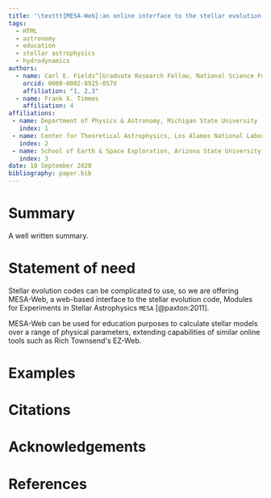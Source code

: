 ```yaml
---
title: '\texttt{MESA-Web}:an online interface to the stellar evolution code \texttt{MESA} for use in astronomy education.'
tags:
  - HTML
  - astronomy
  - education
  - stellar astrophysics
  - hydrodynamics
authors:
  - name: Carl E. Fields^[Graduate Research Fellow, National Science Foundation]
    orcid: 0000-0002-8925-057X
    affiliation: "1, 2,3" 
  - name: Frank X. Timmes
    affiliation: 4
affiliations:
 - name: Department of Physics & Astronomy, Michigan State University
   index: 1
 - name: Center for Theoretical Astrophysics, Los Alamos National Laboratory
   index: 2
 - name: School of Earth & Space Exploration, Arizona State University
   index: 3
date: 18 September 2020
bibliography: paper.bib
---
```


# Summary

A well written summary. 

# Statement of need 

Stellar evolution codes can be complicated to use, so we are offering MESA-Web, a web-based interface to the stellar evolution code, Modules for Experiments in Stellar Astrophysics $\texttt{MESA}$ [@paxton:2011]. 

MESA-Web can be used for education purposes to calculate stellar models over a range of physical parameters, extending capabilities of similar online tools such as Rich Townsend's EZ-Web.

# Examples



# Citations



# Acknowledgements



# References
